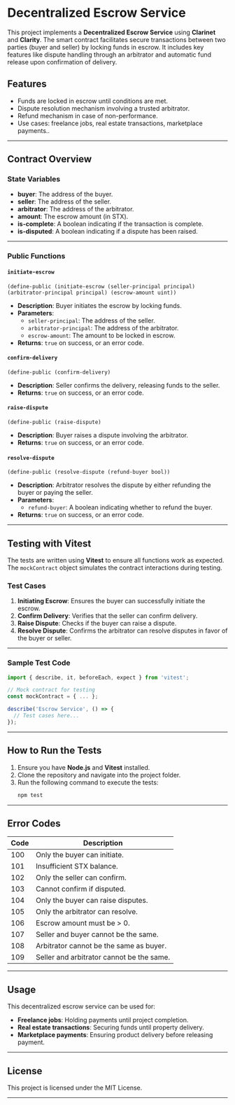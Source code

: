 
# Decentralized Escrow Service

This project implements a **Decentralized Escrow Service** using **Clarinet** and **Clarity**. The smart contract facilitates secure transactions between two parties (buyer and seller) by locking funds in escrow. It includes key features like dispute handling through an arbitrator and automatic fund release upon confirmation of delivery.

## Features
- Funds are locked in escrow until conditions are met.
- Dispute resolution mechanism involving a trusted arbitrator.
- Refund mechanism in case of non-performance.
- Use cases: freelance jobs, real estate transactions, marketplace payments..

---

## Contract Overview

### State Variables
- **buyer**: The address of the buyer.
- **seller**: The address of the seller.
- **arbitrator**: The address of the arbitrator.
- **amount**: The escrow amount (in STX).
- **is-complete**: A boolean indicating if the transaction is complete.
- **is-disputed**: A boolean indicating if a dispute has been raised.

---

### Public Functions

#### `initiate-escrow`
```clarity
(define-public (initiate-escrow (seller-principal principal) (arbitrator-principal principal) (escrow-amount uint))
```
- **Description**: Buyer initiates the escrow by locking funds.
- **Parameters**: 
  - `seller-principal`: The address of the seller.
  - `arbitrator-principal`: The address of the arbitrator.
  - `escrow-amount`: The amount to be locked in escrow.
- **Returns**: `true` on success, or an error code.

#### `confirm-delivery`
```clarity
(define-public (confirm-delivery)
```
- **Description**: Seller confirms the delivery, releasing funds to the seller.
- **Returns**: `true` on success, or an error code.

#### `raise-dispute`
```clarity
(define-public (raise-dispute)
```
- **Description**: Buyer raises a dispute involving the arbitrator.
- **Returns**: `true` on success, or an error code.

#### `resolve-dispute`
```clarity
(define-public (resolve-dispute (refund-buyer bool))
```
- **Description**: Arbitrator resolves the dispute by either refunding the buyer or paying the seller.
- **Parameters**: 
  - `refund-buyer`: A boolean indicating whether to refund the buyer.
- **Returns**: `true` on success, or an error code.

---

## Testing with Vitest

The tests are written using **Vitest** to ensure all functions work as expected. The `mockContract` object simulates the contract interactions during testing.

### Test Cases

1. **Initiating Escrow**: Ensures the buyer can successfully initiate the escrow.
2. **Confirm Delivery**: Verifies that the seller can confirm delivery.
3. **Raise Dispute**: Checks if the buyer can raise a dispute.
4. **Resolve Dispute**: Confirms the arbitrator can resolve disputes in favor of the buyer or seller.

---

### Sample Test Code
```typescript
import { describe, it, beforeEach, expect } from 'vitest';

// Mock contract for testing
const mockContract = { ... };

describe('Escrow Service', () => {
  // Test cases here...
});
```

---

## How to Run the Tests

1. Ensure you have **Node.js** and **Vitest** installed.
2. Clone the repository and navigate into the project folder.
3. Run the following command to execute the tests:
   ```bash
   npm test
   ```

---

## Error Codes

| Code | Description                       |
|------|-----------------------------------|
| 100  | Only the buyer can initiate.      |
| 101  | Insufficient STX balance.         |
| 102  | Only the seller can confirm.      |
| 103  | Cannot confirm if disputed.       |
| 104  | Only the buyer can raise disputes.|
| 105  | Only the arbitrator can resolve.  |
| 106  | Escrow amount must be > 0.        |
| 107  | Seller and buyer cannot be the same. |
| 108  | Arbitrator cannot be the same as buyer. |
| 109  | Seller and arbitrator cannot be the same. |

---

## Usage

This decentralized escrow service can be used for:
- **Freelance jobs**: Holding payments until project completion.
- **Real estate transactions**: Securing funds until property delivery.
- **Marketplace payments**: Ensuring product delivery before releasing payment.

---

## License

This project is licensed under the MIT License.

---

